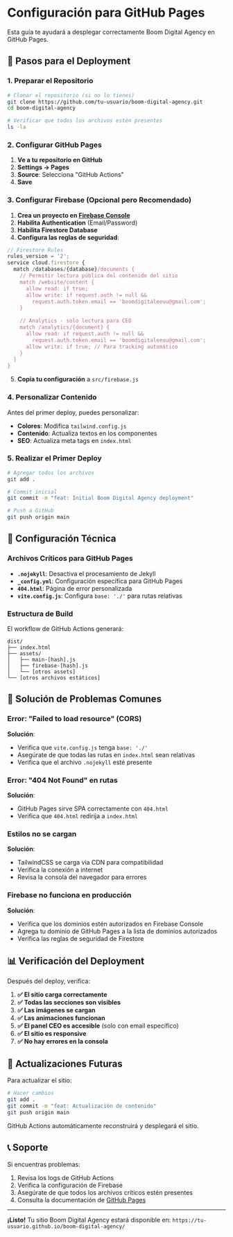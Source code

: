 # Configuración para GitHub Pages

Esta guía te ayudará a desplegar correctamente Boom Digital Agency en GitHub Pages.

## 🚀 Pasos para el Deployment

### 1. Preparar el Repositorio

```bash
# Clonar el repositorio (si no lo tienes)
git clone https://github.com/tu-usuario/boom-digital-agency.git
cd boom-digital-agency

# Verificar que todos los archivos estén presentes
ls -la
```

### 2. Configurar GitHub Pages

1. **Ve a tu repositorio en GitHub**
2. **Settings → Pages**
3. **Source**: Selecciona "GitHub Actions"
4. **Save**

### 3. Configurar Firebase (Opcional pero Recomendado)

1. **Crea un proyecto en [Firebase Console](https://console.firebase.google.com)**
2. **Habilita Authentication** (Email/Password)
3. **Habilita Firestore Database**
4. **Configura las reglas de seguridad**:

```javascript
// Firestore Rules
rules_version = '2';
service cloud.firestore {
  match /databases/{database}/documents {
    // Permitir lectura pública del contenido del sitio
    match /website/content {
      allow read: if true;
      allow write: if request.auth != null && 
        request.auth.token.email == 'boomdigitaleeuu@gmail.com';
    }
    
    // Analytics - solo lectura para CEO
    match /analytics/{document} {
      allow read: if request.auth != null && 
        request.auth.token.email == 'boomdigitaleeuu@gmail.com';
      allow write: if true; // Para tracking automático
    }
  }
}
```

5. **Copia tu configuración** a `src/firebase.js`

### 4. Personalizar Contenido

Antes del primer deploy, puedes personalizar:

- **Colores**: Modifica `tailwind.config.js`
- **Contenido**: Actualiza textos en los componentes
- **SEO**: Actualiza meta tags en `index.html`

### 5. Realizar el Primer Deploy

```bash
# Agregar todos los archivos
git add .

# Commit inicial
git commit -m "feat: Initial Boom Digital Agency deployment"

# Push a GitHub
git push origin main
```

## 🔧 Configuración Técnica

### Archivos Críticos para GitHub Pages

- **`.nojekyll`**: Desactiva el procesamiento de Jekyll
- **`_config.yml`**: Configuración específica para GitHub Pages
- **`404.html`**: Página de error personalizada
- **`vite.config.js`**: Configura `base: './'` para rutas relativas

### Estructura de Build

El workflow de GitHub Actions generará:

```
dist/
├── index.html
├── assets/
│   ├── main-[hash].js
│   ├── firebase-[hash].js
│   └── [otros assets]
└── [otros archivos estáticos]
```

## 🐛 Solución de Problemas Comunes

### Error: "Failed to load resource" (CORS)

**Solución**: 
- Verifica que `vite.config.js` tenga `base: './'`
- Asegúrate de que todas las rutas en `index.html` sean relativas
- Verifica que el archivo `.nojekyll` esté presente

### Error: "404 Not Found" en rutas

**Solución**:
- GitHub Pages sirve SPA correctamente con `404.html`
- Verifica que `404.html` redirija a `index.html`

### Estilos no se cargan

**Solución**:
- TailwindCSS se carga via CDN para compatibilidad
- Verifica la conexión a internet
- Revisa la consola del navegador para errores

### Firebase no funciona en producción

**Solución**:
- Verifica que los dominios estén autorizados en Firebase Console
- Agrega tu dominio de GitHub Pages a la lista de dominios autorizados
- Verifica las reglas de seguridad de Firestore

## 📊 Verificación del Deployment

Después del deploy, verifica:

1. **✅ El sitio carga correctamente**
2. **✅ Todas las secciones son visibles**
3. **✅ Las imágenes se cargan**
4. **✅ Las animaciones funcionan**
5. **✅ El panel CEO es accesible** (solo con email específico)
6. **✅ El sitio es responsive**
7. **✅ No hay errores en la consola**

## 🔄 Actualizaciones Futuras

Para actualizar el sitio:

```bash
# Hacer cambios
git add .
git commit -m "feat: Actualización de contenido"
git push origin main
```

GitHub Actions automáticamente reconstruirá y desplegará el sitio.

## 📞 Soporte

Si encuentras problemas:
1. Revisa los logs de GitHub Actions
2. Verifica la configuración de Firebase
3. Asegúrate de que todos los archivos críticos estén presentes
4. Consulta la documentación de [GitHub Pages](https://docs.github.com/en/pages)

---

**¡Listo!** Tu sitio Boom Digital Agency estará disponible en:
`https://tu-usuario.github.io/boom-digital-agency/`
